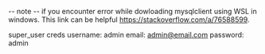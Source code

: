 -- note --
if you encounter error while dowloading mysqlclient using WSL in windows. This link can be helpful https://stackoverflow.com/a/76588599.

super_user creds
username: admin
email: admin@email.com
password: admin
